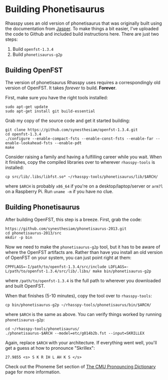 Building Phonetisaurus
===========================

Rhasspy uses an old version of phonetisaurus that was originally built using the
documentation from
[Jasper](https://jasperproject.github.io/documentation/installation/). To make
things a bit easier, I've uploaded the code to Github and included build
instructions here. There are just two steps:

1. Build `openfst-1.3.4`
2. Build `phonetisaurus-g2p`

Building OpenFST
--------------------

The version of phonetisaurus Rhasspy uses requires a correspondingly old version
of OpenFST. It takes *forever* to build. **Forever**.

First, make sure you have the right tools installed:

    sudo apt-get update
    sudo apt-get install git build-essential
    
Grab my copy of the source code and get it started building:

    git clone https://github.com/synesthesiam/openfst-1.3.4.git
    cd openfst-1.3.4
    ./configure --enable-compact-fsts --enable-const-fsts --enable-far --enable-lookahead-fsts --enable-pdt
    make
    
Consider raising a family and having a fulfilling career while you wait. When it
finishes, copy the compiled libraries over to wherever `rhasspy-tools` is
installed:

    cp src/lib/.libs/libfst.so* ~/rhasspy-tools/phonetisaurus/lib/$ARCH/

where `$ARCH` is probably `x86_64` if you're on a desktop/laptop/server or
`arm7l` on a Raspberry Pi. Run `uname -m` if you have no clue.

Building Phonetisaurus
----------------------------

After building OpenFST, this step is a breeze. First, grab the code:

    https://github.com/synesthesiam/phonetisaurus-2013.git
    cd phonetisaurus-2013/src
    mkdir -p bin
    
Now we need to make the `phonetisaurus-g2p` tool, but it has to be aware of
where the OpenFST artifacts are. Rather than have you install an old version of
OpenFST on your system, you can just point right at them:

    CPPFLAGS=-I/path/to/openfst-1.3.4/src/include LDFLAGS=-L/path/to/openfst-1.3.4/src/lib/.libs/ make bin/phonetisaurus-g2p
    
where `/path/to/openfst-1.3.4` is the full path to wherever you downloaded and built OpenFST.

When that finishes (5-10 minutes), copy the tool over to `rhasspy-tools`:

    cp bin/phonetisaurus-g2p ~/rhasspy-tools/phonetisaurus/bin/$ARCH/
    
where `$ARCH` is the same as above. You can verify things worked by running
`phonetisaurus-g2p`:

    cd ~/rhasspy-tools/phonetisaurus/
    ./phonetisaurus-$ARCH --model=etc/g014b2b.fst --input=SKRILLEX
    
Again, replace `$ARCH` with your architecture. If everything went well, you'll
get a guess at how to pronounce "Skrillex":

    27.9855 <s> S K R IH L AH K S </s>
    
Check out the Phoneme Set section of [The CMU Pronouncing
Dictionary](http://www.speech.cs.cmu.edu/cgi-bin/cmudict) page for more
information.
